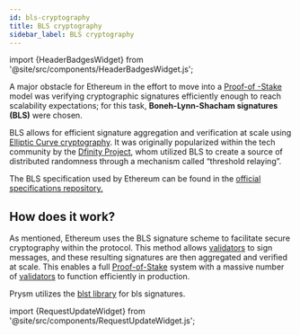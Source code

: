 ```yaml
---
id: bls-cryptography
title: BLS cryptography
sidebar_label: BLS cryptography
---
```

import {HeaderBadgesWidget} from '@site/src/components/HeaderBadgesWidget.js';

<HeaderBadgesWidget commaDelimitedContributors="James" lastVerifiedDateString="April 5th, 2023" lastVerifiedVersionString="v4.0.1" />

A major obstacle for Ethereum in the effort to move into a [Proof-of -Stake](../terminology.md#proof-of-stake-pos) model was verifying cryptographic signatures efficiently enough to reach scalability expectations; for this task, **Boneh-Lynn-Shacham signatures (BLS)** were chosen.

BLS allows for efficient signature aggregation and verification at scale using [Elliptic Curve cryptography](https://en.wikipedia.org/wiki/Elliptic-curve_cryptography). It was originally popularized within the tech community by the [Dfinity Project](https://dfinity.org/), whom utilized BLS to create a source of distributed randomness through a mechanism called “threshold relaying”.

The BLS specification used by Ethereum can be found in the [official specifications repository.](https://github.com/ethereum/consensus-specs/blob/dev/specs/phase0/beacon-chain.md#bls-signatures)

## How does it work?

As mentioned, Ethereum uses the BLS signature scheme to facilitate secure cryptography within the protocol. This method allows [validators](../terminology.md#validator) to sign messages, and these resulting signatures are then aggregated and verified at scale. This enables a full [Proof-of-Stake](../terminology.md#proof-of-stake-pos) system with a massive number of [validators](../terminology.md#validator) to function efficiently in production.

Prysm utilizes the [blst library](https://github.com/supranational/blst) for bls signatures.

import {RequestUpdateWidget} from '@site/src/components/RequestUpdateWidget.js';

<RequestUpdateWidget docTitle="BLS cryptography"/>